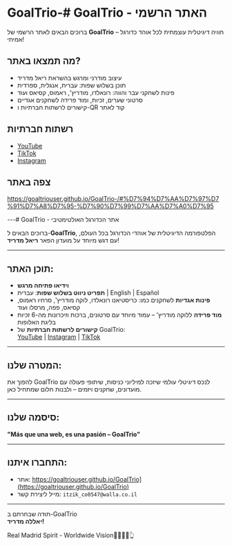 # GoalTrio-# GoalTrio - האתר הרשמי

ברוכים הבאים לאתר הרשמי של **GoalTrio** – חוויה דיגיטלית עוצמתית לכל אוהד כדורגל אמיתי!

## מה תמצאו באתר?

- עיצוב מודרני ומרגש בהשראת ריאל מדריד
- תוכן בשלוש שפות: עברית, אנגלית, ספרדית
- פינות לשחקני עבר והווה: רונאלדו, מודריץ', ראמוס, קסיאס ועוד
- סרטוני שערים, זכיות, ומוד פרידה לשחקנים אגדיים
- קישורים לרשתות חברתיות ו-QR קוד לאתר

## רשתות חברתיות
- [YouTube](https://youtube.com/goaltrio)
- [TikTok](https://tiktok.com/@goaltrio)
- [Instagram](https://instagram.com/goaltrio)

## צפה באתר
https://goaltriouser.github.io/GoalTrio-/#%D7%94%D7%AA%D7%97%D7%91%D7%A8%D7%95-%D7%90%D7%99%D7%AA%D7%A0%D7%95


---# GoalTrio - אתר הכדורגל האולטימטיבי

ברוכים הבאים ל-**GoalTrio**, הפלטפורמה הדיגיטלית של אוהדי הכדורגל בכל העולם, עם דגש מיוחד על מועדון הפאר **ריאל מדריד**!

---

## תוכן האתר:

- **וידיאו פתיחה מרגש**
- **תפריט ניווט בשלוש שפות**: עברית | English | Español
- **פינות אגדיות** לשחקנים כמו: כריסטיאנו רונאלדו, לוקה מודריץ', סרחיו ראמוס, קסיאס, פפה, מרסלו ועוד
- **מוד פרידה** ללוקה מודריץ' – עמוד מיוחד עם סרטונים, ברכות וזיכרונות מה-6 זכיות בליגת האלופות
- **קישורים לרשתות חברתיות** של GoalTrio:  
  [YouTube](https://youtube.com) | [Instagram](https://instagram.com) | [TikTok](https://tiktok.com)

---

## המטרה שלנו:

להפוך את GoalTrio לנכס דיגיטלי עולמי שיזכה למיליוני כניסות, שיתופי פעולה עם מועדונים, שחקנים ויזמים – ולבנות חלום שמתחיל כאן.

---

## סיסמה שלנו:

**"Más que una web, es una pasión – GoalTrio"**

---

## התחברו איתנו:

- אתר: https://goaltriouser.github.io/GoalTrio](https://goaltriouser.github.io/GoalTrio)
- מייל ליצירת קשר: `itzik_co0547@walla.co.il`

---

תודה שבחרתם ב-GoalTrio  
**יאללה מדריד!**  


Real Madrid Spirit - Worldwide Vision🤍🫵✍🏼👆